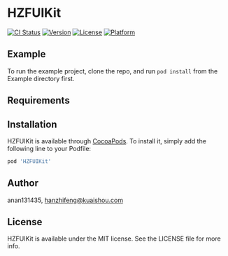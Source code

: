 # HZFUIKit

[![CI Status](https://img.shields.io/travis/anan131435/HZFUIKit.svg?style=flat)](https://travis-ci.org/anan131435/HZFUIKit)
[![Version](https://img.shields.io/cocoapods/v/HZFUIKit.svg?style=flat)](https://cocoapods.org/pods/HZFUIKit)
[![License](https://img.shields.io/cocoapods/l/HZFUIKit.svg?style=flat)](https://cocoapods.org/pods/HZFUIKit)
[![Platform](https://img.shields.io/cocoapods/p/HZFUIKit.svg?style=flat)](https://cocoapods.org/pods/HZFUIKit)

## Example

To run the example project, clone the repo, and run `pod install` from the Example directory first.

## Requirements

## Installation

HZFUIKit is available through [CocoaPods](https://cocoapods.org). To install
it, simply add the following line to your Podfile:

```ruby
pod 'HZFUIKit'
```

## Author

anan131435, hanzhifeng@kuaishou.com

## License

HZFUIKit is available under the MIT license. See the LICENSE file for more info.
